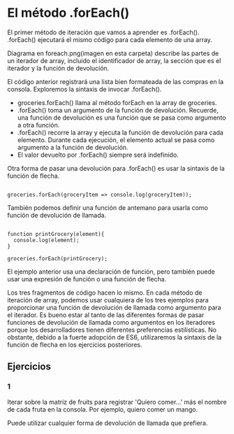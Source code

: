 # El método .forEach()

El primer método de iteración que vamos a aprender es .forEach(). .forEach() ejecutará el mismo código para cada elemento de una array.

Diagrama en foreach.png(imagen en esta carpeta) describe las partes de un iterador de array, incluido el identificador de array, la sección que es el iterador y la función de devolución.

El código anterior registrará una lista bien formateada de las compras en la consola. Exploremos la sintaxis de invocar .forEach().

- groceries.forEach() llama al método forEach en la array de groceries.
- .forEach() toma un argumento de la función de devolución. Recuerde, una función de devolución es una función que se pasa como argumento a otra función.
- .forEach() recorre la array y ejecuta la función de devolución para cada elemento. Durante cada ejecución, el elemento actual se pasa como argumento a la función de devolución.
- El valor devuelto por .forEach() siempre será indefinido.

Otra forma de pasar una devolución para .forEach() es usar la sintaxis de la función de flecha.

~~~

groceries.forEach(groceryItem => console.log(groceryItem));

~~~

También podemos definir una función de antemano para usarla como función de devolución de llamada.

~~~

function printGrocery(element){
  console.log(element);
}
 
groceries.forEach(printGrocery);

~~~
 
El ejemplo anterior usa una declaración de función, pero también puede usar una expresión de función o una función de flecha.

Los tres fragmentos de código hacen lo mismo. En cada método de iteración de array, podemos usar cualquiera de los tres ejemplos para proporcionar una función de devolución de llamada como argumento para el iterador. Es bueno estar al tanto de las diferentes formas de pasar funciones de devolución de llamada como argumentos en los iteradores porque los desarrolladores tienen diferentes preferencias estilísticas. No obstante, debido a la fuerte adopción de ES6, utilizaremos la sintaxis de la función de flecha en los ejercicios posteriores.

## Ejercicios

### 1

Iterar sobre la matriz de fruits para registrar 'Quiero comer...' más el nombre de cada fruta en la consola. Por ejemplo, quiero comer un mango.

Puede utilizar cualquier forma de devolución de llamada que prefiera.
